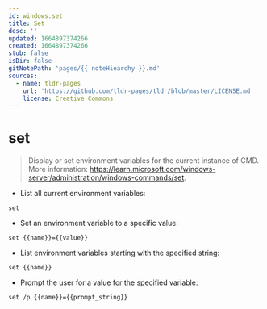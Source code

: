 ```yaml
---
id: windows.set
title: Set
desc: ''
updated: 1664897374266
created: 1664897374266
stub: false
isDir: false
gitNotePath: 'pages/{{ noteHiearchy }}.md'
sources:
  - name: tldr-pages
    url: 'https://github.com/tldr-pages/tldr/blob/master/LICENSE.md'
    license: Creative Commons
---
```

# set

> Display or set environment variables for the current instance of CMD.
> More information: <https://learn.microsoft.com/windows-server/administration/windows-commands/set>.

- List all current environment variables:

`set`

- Set an environment variable to a specific value:

`set {{name}}={{value}}`

- List environment variables starting with the specified string:

`set {{name}}`

- Prompt the user for a value for the specified variable:

`set /p {{name}}={{prompt_string}}`

